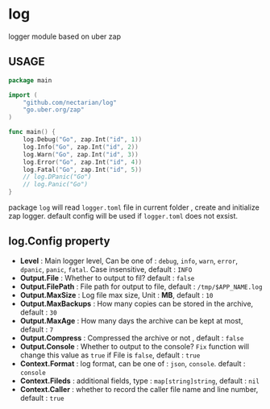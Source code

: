 # log

logger module based on uber zap

## USAGE

```go
package main

import (
	"github.com/nectarian/log"
	"go.uber.org/zap"
)

func main() {
	log.Debug("Go", zap.Int("id", 1))
	log.Info("Go", zap.Int("id", 2))
	log.Warn("Go", zap.Int("id", 3))
	log.Error("Go", zap.Int("id", 4))
	log.Fatal("Go", zap.Int("id", 5))
	// log.DPanic("Go")
	// log.Panic("Go")
}

```

package `log` will read `logger.toml` file in current folder , create and initialize zap logger. default config will be used if `logger.toml` does not exsist.

## log.Config property

* **Level** : Main logger level, Can be one of : `debug`, `info`, `warn`, `error`, `dpanic`, `panic`, `fatal`. Case insensitive, default : `INFO`
* **Output.File** :  Whether to output to fil? default : `false`
* **Output.FilePath** : File path for output to file, default : `/tmp/$APP_NAME.log`
* **Output.MaxSize** : Log file max size, Unit : **MB**, default : `10`
* **Output.MaxBackups** : How many copies can be stored in the archive, default : `30`
* **Output.MaxAge** : How many days the archive can be kept at most, default : `7`
* **Output.Compress** : Compressed the archive or not , default : `false`
* **Output.Console** : Whether to output to the console? `Fix` function will change this value as `true` if File is `false`, default : `true`
* **Context.Format** : log format, can be one of : `json`, `console`. default : `console`
* **Context.Fileds** : additional fields, type : `map[string]string`, default : `nil`
* **Context.Caller** : whether to record the caller file name and line number, default : `true`
